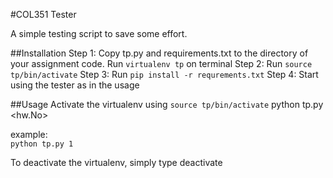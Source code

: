 #COL351 Tester

A simple testing script to save some effort.

##Installation
Step 1: Copy tp.py and requirements.txt to the directory of your assignment code. Run ```virtualenv tp``` on terminal 
Step 2: Run ```source tp/bin/activate``` 
Step 3: Run ```pip install -r requrements.txt``` 
Step 4: Start using the tester as in the usage 

##Usage
Activate the virtualenv using ```source tp/bin/activate``` 
python tp.py <hw.No> 

example:  
	```python tp.py 1```


To deactivate the virtualenv, simply type deactivate

